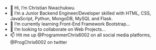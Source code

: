 - 👋 Hi, I’m Christian Nwachukwu.
- 👀 I’m a Junior Backend Engineer/Developer skilled with HTML, CSS, JavaScript, Python, MongoDB, MySQL and Flask.
- 🌱 I’m currently learning Front-End Framework Bootstrap...
- 💞️ I’m looking to collaborate on Web Projects...
- 📫 Hit me up @ProgrammerChris6002 on all social media platforms, @ProgChris6002 on twitter
<!---
ProgrammerChris6002/ProgrammerChris6002 is a ✨ special ✨ repository because its `README.md` (this file) appears on your GitHub profile.
You can click the Preview link to take a look at your changes.
--->
